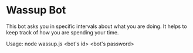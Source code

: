 Wassup Bot
==========
This bot asks you in specific intervals about what you are doing. It helps to keep track of how you are spending your time.

Usage:
node wassup.js <bot's id> <bot's password>
